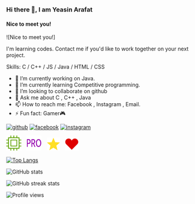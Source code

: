 ### Hi there 👋, I am Yeasin Arafat
#### Nice to meet you!
![Nice to meet you!]

I'm learning codes. Contact me if you'd like to work together on your next project.

Skills: C / C++ / JS / Java /  HTML / CSS

- 🔭 I’m currently working on Java. 
- 🌱 I’m currently learning Competitive programming. 
- 👯 I’m looking to collaborate on github 
- 💬 Ask me about C , C++ , Java 
- 📫 How to reach me: Facebook , Instagram , Email. 
- ⚡ Fun fact: Gamer🎮 


[<img src='https://cdn.jsdelivr.net/npm/simple-icons@3.0.1/icons/github.svg' alt='github' height='40'>](https://github.com/Yeasin112233)  [<img src='https://cdn.jsdelivr.net/npm/simple-icons@3.0.1/icons/facebook.svg' alt='facebook' height='40'>](https://www.facebook.com/https://www.facebook.com/profile.php?id=100022449376804)  [<img src='https://cdn.jsdelivr.net/npm/simple-icons@3.0.1/icons/instagram.svg' alt='instagram' height='40'>](https://www.instagram.com/____yeasin_arafat____/)  

<a href='https://docs.github.com/en/developers'><img src='https://raw.githubusercontent.com/acervenky/animated-github-badges/master/assets/devbadge.gif' width='40' height='40'></a> <a href='https://github.com/pricing'><img src='https://raw.githubusercontent.com/acervenky/animated-github-badges/master/assets/pro.gif' width='40' height='40'></a> <a href='https://stars.github.com/'><img src='https://raw.githubusercontent.com/acervenky/animated-github-badges/master/assets/starbadge.gif' width='35' height='35'></a> <a href='https://docs.github.com/en/github/supporting-the-open-source-community-with-github-sponsors'><img src='https://raw.githubusercontent.com/acervenky/animated-github-badges/master/assets/sponsorbadge.gif' width='35' height='35'></a> 

[![Top Langs](https://github-readme-stats.vercel.app/api/top-langs/?username=Yeasin112233)](https://github.com/anuraghazra/github-readme-stats)

![GitHub stats](https://github-readme-stats.vercel.app/api?username=Yeasin112233&show_icons=true)  

![GitHub streak stats](https://github-readme-streak-stats.herokuapp.com/?user=Yeasin112233)  

![Profile views](https://gpvc.arturio.dev/Yeasin112233)  

